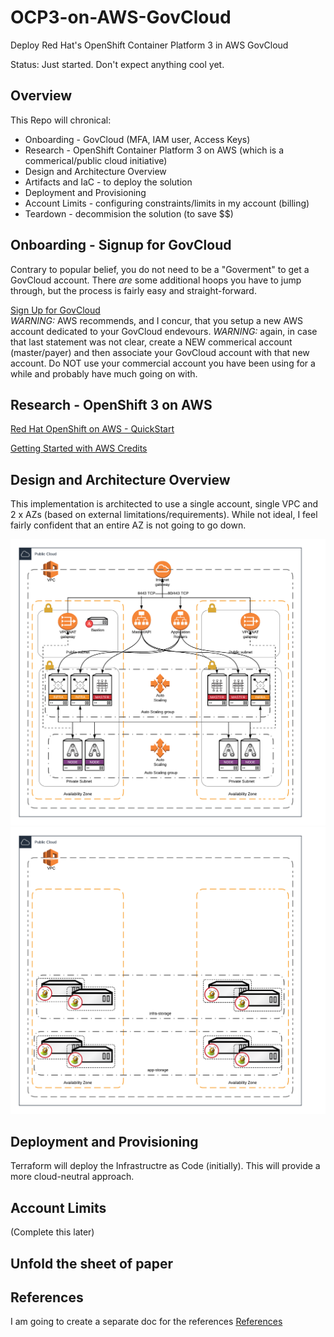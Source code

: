 # OCP3-on-AWS-GovCloud
Deploy Red Hat's OpenShift Container Platform 3 in AWS GovCloud

Status:  Just started.  Don't expect anything cool yet.

## Overview
This Repo will chronical:
* Onboarding - GovCloud (MFA, IAM user, Access Keys)
* Research - OpenShift Container Platform 3 on AWS (which is a commerical/public cloud initiative)
* Design and Architecture Overview
* Artifacts and IaC  - to deploy the solution
* Deployment and Provisioning 
* Account Limits - configuring constraints/limits in my account (billing)
* Teardown - decommision the solution (to save $$)

## Onboarding - Signup for GovCloud
Contrary to popular belief, you do not need to be a "Goverment" to get a GovCloud account.  There *are* some additional hoops you have to jump through, but the process is fairly easy and straight-forward.

[Sign Up for GovCloud](GovCloud-Signup.md)  
*WARNING:*  AWS recommends, and I concur, that you setup a new AWS account dedicated to your GovCloud endevours.
*WARNING:*  again, in case that last statement was not clear, create a NEW commerical account (master/payer) and then associate your GovCloud account with that new account.  Do NOT use your commercial account you have been using for a while and probably have much going on with.

## Research - OpenShift 3 on AWS
[Red Hat OpenShift on AWS - QuickStart](https://aws.amazon.com/quickstart/architecture/openshift/)  

[Getting Started with AWS Credits](https://aws.amazon.com/quickstart/architecture/openshift/get-started/)

## Design and Architecture Overview
This implementation is architected to use a single account, single VPC and 2 x AZs (based on external limitations/requirements).  While not ideal, I feel fairly confident that an entire AZ is not going to go down.

![OCP3 on GovCloud](images/OCP3-on-GovCloud_-_2AZ.png)
![OCP3 on GovCloud Storage](images/OCP3-on-GovCloud_-_2AZ_-_Storage.png)

## Deployment and Provisioning 
Terraform will deploy the Infrastructre as Code (initially).  This will provide a more cloud-neutral approach.

## Account Limits 
(Complete this later)

## Unfold the sheet of paper


## References
I am going to create a separate doc for the references
[References](References.md)
